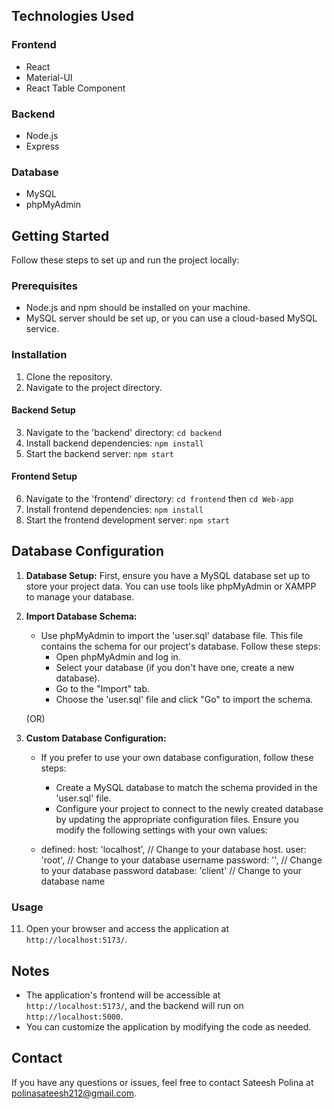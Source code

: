 ## Technologies Used

### Frontend
- React
- Material-UI
- React Table Component

### Backend
- Node.js
- Express

### Database
- MySQL
- phpMyAdmin

## Getting Started

Follow these steps to set up and run the project locally:

### Prerequisites

- Node.js and npm should be installed on your machine.
- MySQL server should be set up, or you can use a cloud-based MySQL service.

### Installation

1. Clone the repository.
2. Navigate to the project directory.

#### Backend Setup

3. Navigate to the 'backend' directory: `cd backend`
4. Install backend dependencies: `npm install`
5. Start the backend server: `npm start`

#### Frontend Setup

6. Navigate to the 'frontend' directory: `cd frontend` then `cd Web-app`
7. Install frontend dependencies: `npm install`
8. Start the frontend development server: `npm start`

## Database Configuration

1. **Database Setup:** First, ensure you have a MySQL database set up to store your project data. You can use tools like phpMyAdmin or XAMPP to manage your database.

2. **Import Database Schema:**
   - Use phpMyAdmin to import the 'user.sql' database file. This file contains the schema for our project's database. Follow these steps:
     - Open phpMyAdmin and log in.
     - Select your database (if you don't have one, create a new database).
     - Go to the "Import" tab.
     - Choose the 'user.sql' file and click "Go" to import the schema.

   (OR)

3. **Custom Database Configuration:**
   - If you prefer to use your own database configuration, follow these steps:
     - Create a MySQL database to match the schema provided in the 'user.sql' file.
     - Configure your project to connect to the newly created database by updating the appropriate configuration files. Ensure you modify the following settings with your own values:

   - defined:
    host: 'localhost',      // Change to your database host.
    user: 'root',           // Change to your database username
    password: '',           // Change to your database password
    database: 'client'      // Change to your database name

   
  
 
 

### Usage

11. Open your browser and access the application at ` http://localhost:5173/`.

## Notes

- The application's frontend will be accessible at ` http://localhost:5173/`, and the backend will run on `http://localhost:5000`.
- You can customize the application by modifying the code as needed.

## Contact

If you have any questions or issues, feel free to contact Sateesh Polina at polinasateesh212@gmail.com.
